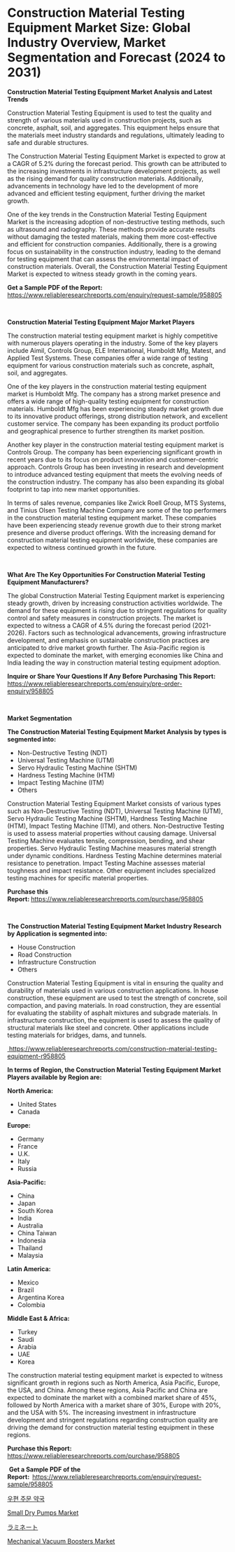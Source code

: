 <p><h1>Construction Material Testing Equipment Market Size: Global Industry Overview, Market Segmentation and Forecast (2024 to 2031)</h1></p><p><strong>Construction Material Testing Equipment Market Analysis and Latest Trends</strong></p>
<p><p>Construction Material Testing Equipment is used to test the quality and strength of various materials used in construction projects, such as concrete, asphalt, soil, and aggregates. This equipment helps ensure that the materials meet industry standards and regulations, ultimately leading to safe and durable structures.</p><p>The Construction Material Testing Equipment Market is expected to grow at a CAGR of 5.2% during the forecast period. This growth can be attributed to the increasing investments in infrastructure development projects, as well as the rising demand for quality construction materials. Additionally, advancements in technology have led to the development of more advanced and efficient testing equipment, further driving the market growth.</p><p>One of the key trends in the Construction Material Testing Equipment Market is the increasing adoption of non-destructive testing methods, such as ultrasound and radiography. These methods provide accurate results without damaging the tested materials, making them more cost-effective and efficient for construction companies. Additionally, there is a growing focus on sustainability in the construction industry, leading to the demand for testing equipment that can assess the environmental impact of construction materials. Overall, the Construction Material Testing Equipment Market is expected to witness steady growth in the coming years.</p></p>
<p><strong>Get a Sample PDF of the Report:&nbsp;</strong> <a href="https://www.reliableresearchreports.com/enquiry/request-sample/958805">https://www.reliableresearchreports.com/enquiry/request-sample/958805</a></p>
<p>&nbsp;</p>
<p><strong>Construction Material Testing Equipment Major Market Players</strong></p>
<p><p>The construction material testing equipment market is highly competitive with numerous players operating in the industry. Some of the key players include Aimil, Controls Group, ELE International, Humboldt Mfg, Matest, and Applied Test Systems. These companies offer a wide range of testing equipment for various construction materials such as concrete, asphalt, soil, and aggregates.</p><p>One of the key players in the construction material testing equipment market is Humboldt Mfg. The company has a strong market presence and offers a wide range of high-quality testing equipment for construction materials. Humboldt Mfg has been experiencing steady market growth due to its innovative product offerings, strong distribution network, and excellent customer service. The company has been expanding its product portfolio and geographical presence to further strengthen its market position.</p><p>Another key player in the construction material testing equipment market is Controls Group. The company has been experiencing significant growth in recent years due to its focus on product innovation and customer-centric approach. Controls Group has been investing in research and development to introduce advanced testing equipment that meets the evolving needs of the construction industry. The company has also been expanding its global footprint to tap into new market opportunities.</p><p>In terms of sales revenue, companies like Zwick Roell Group, MTS Systems, and Tinius Olsen Testing Machine Company are some of the top performers in the construction material testing equipment market. These companies have been experiencing steady revenue growth due to their strong market presence and diverse product offerings. With the increasing demand for construction material testing equipment worldwide, these companies are expected to witness continued growth in the future.</p></p>
<p>&nbsp;</p>
<p><strong>What Are The Key Opportunities For Construction Material Testing Equipment Manufacturers?</strong></p>
<p><p>The global Construction Material Testing Equipment market is experiencing steady growth, driven by increasing construction activities worldwide. The demand for these equipment is rising due to stringent regulations for quality control and safety measures in construction projects. The market is expected to witness a CAGR of 4.5% during the forecast period (2021-2026). Factors such as technological advancements, growing infrastructure development, and emphasis on sustainable construction practices are anticipated to drive market growth further. The Asia-Pacific region is expected to dominate the market, with emerging economies like China and India leading the way in construction material testing equipment adoption.</p></p>
<p><strong>Inquire or Share Your Questions If Any Before Purchasing This Report:</strong> <a href="https://www.reliableresearchreports.com/enquiry/pre-order-enquiry/958805">https://www.reliableresearchreports.com/enquiry/pre-order-enquiry/958805</a></p>
<p>&nbsp;</p>
<p><strong>Market Segmentation</strong></p>
<p><strong>The Construction Material Testing Equipment Market Analysis by types is segmented into:</strong></p>
<p><ul><li>Non-Destructive Testing (NDT)</li><li>Universal Testing Machine (UTM)</li><li>Servo Hydraulic Testing Machine (SHTM)</li><li>Hardness Testing Machine (HTM)</li><li>Impact Testing Machine (ITM)</li><li>Others</li></ul></p>
<p><p>Construction Material Testing Equipment Market consists of various types such as Non-Destructive Testing (NDT), Universal Testing Machine (UTM), Servo Hydraulic Testing Machine (SHTM), Hardness Testing Machine (HTM), Impact Testing Machine (ITM), and others. Non-Destructive Testing is used to assess material properties without causing damage. Universal Testing Machine evaluates tensile, compression, bending, and shear properties. Servo Hydraulic Testing Machine measures material strength under dynamic conditions. Hardness Testing Machine determines material resistance to penetration. Impact Testing Machine assesses material toughness and impact resistance. Other equipment includes specialized testing machines for specific material properties.</p></p>
<p><strong>Purchase this Report:&nbsp;</strong><a href="https://www.reliableresearchreports.com/purchase/958805">https://www.reliableresearchreports.com/purchase/958805</a></p>
<p>&nbsp;</p>
<p><strong>The Construction Material Testing Equipment Market Industry Research by Application is segmented into:</strong></p>
<p><ul><li>House Construction</li><li>Road Construction</li><li>Infrastructure Construction</li><li>Others</li></ul></p>
<p><p>Construction Material Testing Equipment is vital in ensuring the quality and durability of materials used in various construction applications. In house construction, these equipment are used to test the strength of concrete, soil compaction, and paving materials. In road construction, they are essential for evaluating the stability of asphalt mixtures and subgrade materials. In infrastructure construction, the equipment is used to assess the quality of structural materials like steel and concrete. Other applications include testing materials for bridges, dams, and tunnels.</p></p>
<p><a href="https://www.reliableresearchreports.com/construction-material-testing-equipment-r958805">&nbsp;https://www.reliableresearchreports.com/construction-material-testing-equipment-r958805</a></p>
<p><strong>In terms of Region, the Construction Material Testing Equipment Market Players available by Region are:</strong></p>
<p>
    <p> <strong> North America: </strong>
        <ul>
            <li>United States</li>
            <li>Canada</li>
        </ul>
        </p> 
    <p> <strong> Europe: </strong>
        <ul>
            <li>Germany</li>
            <li>France</li>
            <li>U.K.</li>
            <li>Italy</li>
            <li>Russia</li>
        </ul>
        </p> 
    <p> <strong> Asia-Pacific: </strong>
        <ul>
            <li>China</li>
            <li>Japan</li>
            <li>South Korea</li>
            <li>India</li>
            <li>Australia</li>
            <li>China Taiwan</li>
            <li>Indonesia</li>
            <li>Thailand</li>
            <li>Malaysia</li>
        </ul>
        </p> 
    <p> <strong> Latin America: </strong>
        <ul>
            <li>Mexico</li>
            <li>Brazil</li>
            <li>Argentina Korea</li>
            <li>Colombia</li>
        </ul>
        </p> 
    <p> <strong> Middle East & Africa: </strong>
        <ul>
            <li>Turkey</li>
            <li>Saudi</li>
            <li>Arabia</li>
            <li>UAE</li>
            <li>Korea</li>
        </ul>
    </p>
    </p>
<p><p>The construction material testing equipment market is expected to witness significant growth in regions such as North America, Asia Pacific, Europe, the USA, and China. Among these regions, Asia Pacific and China are expected to dominate the market with a combined market share of 45%, followed by North America with a market share of 30%, Europe with 20%, and the USA with 5%. The increasing investment in infrastructure development and stringent regulations regarding construction quality are driving the demand for construction material testing equipment in these regions.</p></p>
<p><strong>Purchase this Report: </strong><a href="https://www.reliableresearchreports.com/purchase/958805">https://www.reliableresearchreports.com/purchase/958805</a></p>
<p>&nbsp;<strong>Get a Sample PDF of the Report:&nbsp;&nbsp;</strong><a href="https://www.reliableresearchreports.com/enquiry/request-sample/958805">https://www.reliableresearchreports.com/enquiry/request-sample/958805</a></p>
<p><strong></strong></p>
<p><p><a href="https://github.com/wallacBahrtyinger567686/Market-Research-Report-List-1/blob/main/937464132599.md">우편 주문 약국</a></p><p><a href="https://github.com/provorikovar/Market-Research-Report-List-4/blob/main/small-dry-pumps-market.md">Small Dry Pumps Market</a></p><p><a href="https://github.com/kegley4963/Market-Research-Report-List-1/blob/main/833036735602.md">ラミネート</a></p><p><a href="https://github.com/CliffMedina6/Market-Research-Report-List-4/blob/main/mechanical-vacuum-boosters-market.md">Mechanical Vacuum Boosters Market</a></p></p>